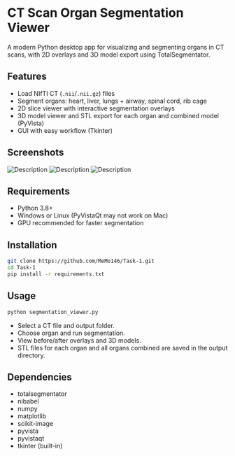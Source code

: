 # CT Scan Organ Segmentation Viewer

A modern Python desktop app for visualizing and segmenting organs in CT scans, with 2D overlays and 3D model export using TotalSegmentator.

## Features

- Load NIfTI CT (`.nii`/`.nii.gz`) files
- Segment organs: heart, liver, lungs + airway, spinal cord, rib cage
- 2D slice viewer with interactive segmentation overlays
- 3D model viewer and STL export for each organ and combined model (PyVista)
- GUI with easy workflow (Tkinter)

## Screenshots

![Description](assets/images/ribcage.jpg)
![Description](assets/images/lungs.jpg)
![Description](assets/images/spinal-cord.jpg)

## Requirements

- Python 3.8+
- Windows or Linux (PyVistaQt may not work on Mac)
- GPU recommended for faster segmentation

## Installation

```bash
git clone https://github.com/MeMo146/Task-1.git
cd Task-1
pip install -r requirements.txt
```

## Usage

```bash
python segmentation_viewer.py
```

- Select a CT file and output folder.
- Choose organ and run segmentation.
- View before/after overlays and 3D models.
- STL files for each organ and all organs combined are saved in the output directory.

## Dependencies

- totalsegmentator
- nibabel
- numpy
- matplotlib
- scikit-image
- pyvista
- pyvistaqt
- tkinter (built-in)
